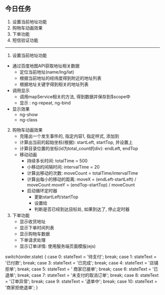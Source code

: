## 今日任务
1. 设置当前地址功能
2. 购物车动画效果
3. 下单功能
4. 短信验证功能

------------------------------------------------------------
1. 设置当前地址功能
* 通过百度地图API获取地址相关数据
    * 定位当前地址(name/lng/lat)
    * 根据当前地址的经纬度得到附近的地址列表
    * 根据地址关键字得到相关的地址列表
* 调用显示
    * 调用mapService相关的方法, 得到数据并保存到$scope中
    * 显示 : ng-repeat, ng-bind
* 显示效果
    * ng-show
    * ng-class
    
2. 购物车动画效果
    * 克隆出一个发生事件的<a>, 指定内容1, 指定样式, 添加到<body>
    * 计算出当前的起始坐标(根据<a>): startLeft, startTop, 并设置上
    * 计算目录位置的坐标(id为total_count的div): endLeft, endTop
    * 移动动画
        * 持续多长时间: totalTime = 500
        * 小移动的间隔时间: intervalTime = 20   
        * 计算出移动的次数: moveCount = totalTime/intervalTime
        * 计算出每小的移动的距离: 
            moveX = (endLeft-startLeft) / moveCount
            moveY = (endTop-startTop) / moveCount
        * 启动循环定时器
            * 更新startLeft/startTop
            * 设置给<a>
            * 判断是否已经到达目标处, 如果到达了, 停止定时器
3. 下单功能
    * 显示收货地址
    * 显示下单时间列表
    * 显示购物车数据
    * 下单请求处理
    * 显示订单详情: 使用服务端页面模版(ejs)

switch(order.state) {
    case 0:
        stateText = '待支付';
        break;
    case 1:
        stateText = '已付款';
        break;
    case 3:
        stateText = '已完成';
        break;
    case 4:
        stateText = '店铺拒单';
        break;
    case 5:
        stateText = ' 商家已接单';
        break;
    case 6:
        stateText = '已退单';
        break;
    case 7:
        stateText = '未支付的取消订单';
        break;
    case 8:
        stateText = '订单异常';
        break;
    case 9:
        stateText = '退单中';
        break;
    case 10:
        stateText = '商家拒绝退单';
}
